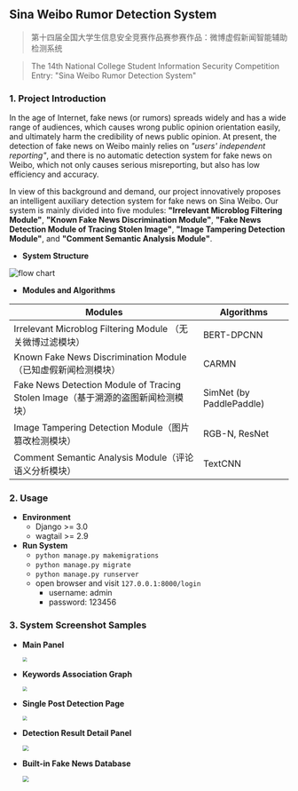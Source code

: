 ## Sina Weibo Rumor Detection System

>  第十四届全国大学生信息安全竞赛作品赛参赛作品：微博虚假新闻智能辅助检测系统

>  The 14th National College Student Information Security Competition Entry: "Sina Weibo Rumor Detection System"



### 1. Project Introduction

In the age of Internet, fake news (or rumors) spreads widely and has a wide range of audiences, which causes wrong public opinion orientation easily, and ultimately harm the credibility of news public opinion. At present, the detection of fake news on Weibo mainly relies on *"users' independent reporting"*, and there is no automatic detection system for fake news on Weibo, which not only causes serious misreporting, but also has low efficiency and accuracy. 

In view of this background and demand, our project innovatively proposes an intelligent auxiliary detection system for fake news on Sina Weibo. Our system is mainly divided into five modules: **"Irrelevant Microblog Filtering Module"**, **"Known Fake News Discrimination Module"**, **"Fake News Detection Module of Tracing Stolen Image"**, **"Image Tampering Detection Module"**, and **"Comment Semantic Analysis Module"**.



- **System Structure**

![flow chart](https://raw.githubusercontent.com/oraccc/Sina-Weibo-Rumor-Detection-System/master/images/flow%20chart.png)

- **Modules and Algorithms**

| Modules                                                      | Algorithms               |
| ------------------------------------------------------------ | ------------------------ |
| Irrelevant Microblog Filtering Module （无关微博过滤模块）   | BERT-DPCNN               |
| Known Fake News Discrimination Module（已知虚假新闻检测模块） | CARMN                    |
| Fake News Detection Module of Tracing Stolen Image（基于溯源的盗图新闻检测模块） | SimNet (by PaddlePaddle) |
| Image Tampering Detection Module（图片篡改检测模块）         | RGB-N, ResNet            |
| Comment Semantic Analysis Module（评论语义分析模块）         | TextCNN                  |

### 2. Usage

* **Environment**
  * Django >= 3.0
  * wagtail >= 2.9
* **Run System**
  * `python manage.py makemigrations`
  * `python manage.py migrate`
  * `python manage.py runserver`
  * open browser and visit `127.0.0.1:8000/login`
    * username: admin
    * password: 123456

### 3. System Screenshot Samples

* **Main Panel**

  <img src="https://raw.githubusercontent.com/oraccc/Sina-Weibo-Rumor-Detection-System/master/images/system1.png" style="zoom: 50%;" />

* **Keywords Association Graph**

  <img src="https://raw.githubusercontent.com/oraccc/Sina-Weibo-Rumor-Detection-System/master/images/system2.png" style="zoom: 50%;" />

* **Single Post Detection Page**

  <img src="https://raw.githubusercontent.com/oraccc/Sina-Weibo-Rumor-Detection-System/master/images/system3.png" style="zoom: 50%;" />

* **Detection Result Detail Panel**

  <img src="https://raw.githubusercontent.com/oraccc/Sina-Weibo-Rumor-Detection-System/master/images/system4.png" style="zoom: 67%;" />

* **Built-in Fake News Database**

  <img src="https://raw.githubusercontent.com/oraccc/Sina-Weibo-Rumor-Detection-System/master/images/system5.png" style="zoom: 67%;" />